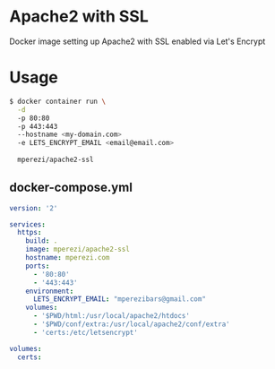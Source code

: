 # Apache2 with SSL
Docker image setting up Apache2 with SSL enabled via Let's Encrypt

# Usage

```bash
$ docker container run \
  -d
  -p 80:80
  -p 443:443
  --hostname <my-domain.com>
  -e LETS_ENCRYPT_EMAIL <email@email.com>
  
  mperezi/apache2-ssl
```

## docker-compose.yml

```yaml
version: '2'

services:
  https:
    build: .
    image: mperezi/apache2-ssl
    hostname: mperezi.com
    ports:
      - '80:80'
      - '443:443'
    environment:
      LETS_ENCRYPT_EMAIL: "mperezibars@gmail.com"
    volumes:
      - '$PWD/html:/usr/local/apache2/htdocs'
      - '$PWD/conf/extra:/usr/local/apache2/conf/extra'
      - 'certs:/etc/letsencrypt'

volumes:
  certs:
```
